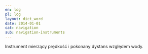 ```yaml
---
en: log
pl: log
layout: dict_word
date: 2014-01-01
cat: navigation
sub: navigation-instruments
---
```


Instrument mierzący prędkość i pokonany dystans względem wody.
